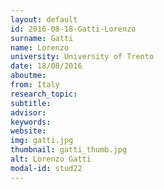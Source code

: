 ```yaml
---
layout: default 
id: 2016-08-18-Gatti-Lorenzo
surname: Gatti
name: Lorenzo
university: University of Trento
date: 18/08/2016
aboutme: 
from: Italy
research_topic: 
subtitle: 
advisor: 
keywords: 
website: 
img: gatti.jpg
thumbnail: gatti_thumb.jpg
alt: Lorenzo Gatti
modal-id: stud22
---
```

